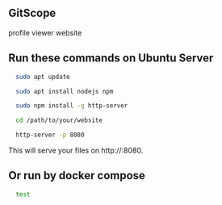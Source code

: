 ## GitScope

profile viewer website 


## Run these commands on Ubuntu Server

```bash
  sudo apt update
```

```bash
  sudo apt install nodejs npm
```

```bash
  sudo npm install -g http-server
```

```bash
  cd /path/to/your/website
```

```bash
  http-server -p 8080
```
This will serve your files on http://<server-ip>:8080.

## Or run by docker compose

```bash
  test
```
